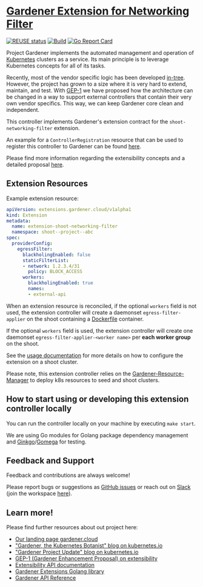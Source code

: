 # [Gardener Extension for Networking Filter](https://gardener.cloud)

[![REUSE status](https://api.reuse.software/badge/github.com/gardener/gardener-extension-shoot-networking-filter)](https://api.reuse.software/info/github.com/gardener/gardener-extension-shoot-networking-filter)
[![Build](https://github.com/gardener/gardener-extension-shoot-networking-filter/actions/workflows/non-release.yaml/badge.svg)](https://github.com/gardener/gardener-extension-shoot-networking-filter/actions/workflows/non-release.yaml)
[![Go Report Card](https://goreportcard.com/badge/github.com/gardener/gardener-extension-shoot-networking-filter)](https://goreportcard.com/report/github.com/gardener/gardener-extension-shoot-networking-filter)

Project Gardener implements the automated management and operation of [Kubernetes](https://kubernetes.io/) clusters as a service.
Its main principle is to leverage Kubernetes concepts for all of its tasks.

Recently, most of the vendor specific logic has been developed [in-tree](https://github.com/gardener/gardener).
However, the project has grown to a size where it is very hard to extend, maintain, and test.
With [GEP-1](https://github.com/gardener/gardener/blob/master/docs/proposals/01-extensibility.md) we have proposed how the architecture can be changed in a way to support external controllers that contain their very own vendor specifics.
This way, we can keep Gardener core clean and independent.

This controller implements Gardener's extension contract for the `shoot-networking-filter` extension.

An example for a `ControllerRegistration` resource that can be used to register this controller to Gardener can be found [here](example/controller-registration.yaml).

Please find more information regarding the extensibility concepts and a detailed proposal [here](https://github.com/gardener/gardener/blob/master/docs/proposals/01-extensibility.md).

## Extension Resources

Example extension resource:

```yaml
apiVersion: extensions.gardener.cloud/v1alpha1
kind: Extension
metadata:
  name: extension-shoot-networking-filter
  namespace: shoot--project--abc
spec:
  providerConfig:
    egressFilter:
      blackholingEnabled: false
      staticFilterList:
      - network: 1.2.3.4/31
        policy: BLOCK_ACCESS
      workers:
        blackholingEnabled: true
        names:
        - external-api
```

When an extension resource is reconciled, if the optional `workers` field is not used, the extension controller will create a daemonset `egress-filter-applier` on the shoot containing a [Dockerfile](https://github.com/gardener/egress-filter-refresher/blob/master/Dockerfile) container.

If the optional `workers` field is used, the extension controller will create one daemonset `egress-filter-applier-<worker name>` per **each worker group** on the shoot.

See the [usage documentation](docs/usage/shoot-networking-filter.md) for more details on how to configure the extension on a shoot cluster.


Please note, this extension controller relies on the [Gardener-Resource-Manager](https://github.com/gardener/gardener/blob/master/docs/concepts/resource-manager.md) to deploy k8s resources to seed and shoot clusters.

## How to start using or developing this extension controller locally

You can run the controller locally on your machine by executing `make start`.

We are using Go modules for Golang package dependency management and [Ginkgo](https://github.com/onsi/ginkgo)/[Gomega](https://github.com/onsi/gomega) for testing.

## Feedback and Support

Feedback and contributions are always welcome!

Please report bugs or suggestions as [GitHub issues](https://github.com/gardener/gardener-extension-shoot-networking-filter/issues) or reach out on [Slack](https://gardener-cloud.slack.com/) (join the workspace [here](https://gardener.cloud/community/community-bio/)).

## Learn more!

Please find further resources about out project here:

* [Our landing page gardener.cloud](https://gardener.cloud/)
* ["Gardener, the Kubernetes Botanist" blog on kubernetes.io](https://kubernetes.io/blog/2018/05/17/gardener/)
* ["Gardener Project Update" blog on kubernetes.io](https://kubernetes.io/blog/2019/12/02/gardener-project-update/)
* [GEP-1 (Gardener Enhancement Proposal) on extensibility](https://github.com/gardener/gardener/blob/master/docs/proposals/01-extensibility.md)
* [Extensibility API documentation](https://github.com/gardener/gardener/tree/master/docs/extensions)
* [Gardener Extensions Golang library](https://godoc.org/github.com/gardener/gardener/extensions/pkg)
* [Gardener API Reference](https://github.com/gardener/gardener/blob/master/docs/api-reference/README.md)
